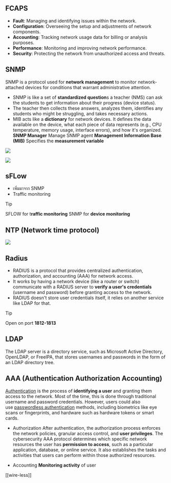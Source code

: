 ## FCAPS
- **Fault**: Managing and identifying issues within the network.
- **Configuration**: Overseeing the setup and adjustments of network components.
- **Accounting**: Tracking network usage data for billing or analysis purposes.
- **Performance**: Monitoring and improving network performance.
- **Security**: Protecting the network from unauthorized access and threats.

## SNMP
SNMP is a protocol used for **network management** to monitor network-attached devices for conditions that warrant administrative attention.

- SNMP is like a set of **standardized question**s a teacher (NMS) can ask the students to get information about their progress (device status).
- The teacher then collects these answers, analyzes them, identifies any students who might be struggling, and takes necessary actions.
- MIB acts like a **dictionary** for network devices. It defines the data available on the device, what each piece of data represents (e.g., CPU temperature, memory usage, interface errors), and how it's organized.
	**SNMP Manager**
	Manage SNMP agent
	**Management Information Base (MIB)**
	Specifies the **measurement variable**
	
![](https://i.imgur.com/1lqbnkB.png)


![](https://i.imgur.com/LdXAXLr.png)


## sFLow
- เพิ่มมาจาก SNMP
- Traffic monitoring


>[!tip]
>SFLOW for t**raffic monitoring**
>SNMP for **device monitoring**

## NTP (Network  time protocol)


![](https://i.imgur.com/zDJcloY.png)



## Radius
- RADIUS is a protocol that provides centralized authentication, authorization, and accounting (AAA) for network access.
- It works by having a network device (like a router or switch) communicate with a RADIUS server to **verify a user's credentials** (username and password) before granting access to the network.
- RADIUS doesn't store user credentials itself, it relies on another service like LDAP for that.

>[!tip]
>  Open on port **1812-1813**

## LDAP
The LDAP server is a directory service, such as Microsoft Active Directory, OpenLDAP, or FreeIPA, that stores usernames and passwords in the form of an LDAP directory tree.


## AAA (Authentication Authorization Accounting)

[Authentication](https://www.strongdm.com/authentication) is the process of **identifying a user** and granting them access to the network. Most of the time, this is done through traditional username and password credentials. However, users could also use [passwordless authentication](https://www.strongdm.com/blog/passwordless-authentication) methods, including biometrics like eye scans or fingerprints, and hardware such as hardware tokens or smart cards.
-  Authorization
After authentication, the authorization process enforces the network policies, granular access control, and **user privileges**. The cybersecurity AAA protocol determines which specific network resources the user has **permission to access**, such as a particular application, database, or online service. It also establishes the tasks and activities that users can perform within those authorized resources.

- Accounting
**Monitoring activity** of user

[[wire-less]]


